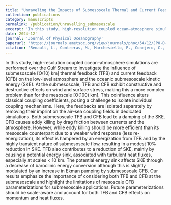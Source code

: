 ```yaml
---
title: "Unraveling the Impacts of Submesoscale Thermal and Current Feedbacks on the Low-Level Winds and Oceanic Submesoscale Currents"
collection: publications
category: manuscripts
permalink: /publication/Unravelling_submesoscale
excerpt: 'In this study, high-resolution coupled ocean–atmosphere simulations are performed over the Gulf Stream to investigate the influence of submesoscale thermal feedback (TFB) and current feedback (CFB) on the low-level atmosphere and the oceanic submesoscale kinetic energy.'
date: 2024-12'
journal: 'Journal of Physical Oceanography'
paperurl: 'https://journals.ametsoc.org/view/journals/phoc/54/12/JPO-D-24-0097.1.xml'
citation: 'Renault, L., Contreras, M., Marchesiello, P., Conejero, C., Uchoa, I., & Wenegrat, J. (2024). Unraveling the Impacts of Submesoscale Thermal and Current Feedbacks on the Low-Level Winds and Oceanic Submesoscale Currents. Journal of Physical Oceanography, 54(12), 2463-2486.'
---
```


In this study, high-resolution coupled ocean–atmosphere simulations are performed over the Gulf Stream to investigate the influence of submesoscale [O(10) km] thermal feedback (TFB) and current feedback (CFB) on the low-level atmosphere and the oceanic submesoscale kinetic energy (SKE). At the submesoscale, TFB and CFB exhibit constructive and destructive effects on wind and surface stress, making this a more complex problem than for the mesoscale [O(100) km]. This coinfluence alters classical coupling coefficients, posing a challenge to isolate individual coupling mechanisms. Here, the feedbacks are isolated separately by removing their imprint on the air–sea coupling fields in dedicated simulations. Both submesoscale TFB and CFB lead to a damping of the SKE. CFB causes eddy killing by drag friction between currents and the atmosphere. However, while eddy killing should be more efficient than its mesoscale counterpart due to a weaker wind response (less re-energization), its effect is hampered by an energization from TFB and by the highly transient nature of submesoscale flow, resulting in a modest 10% reduction in SKE. TFB also contributes to a reduction of SKE, mainly by causing a potential energy sink, associated with turbulent heat fluxes, especially at scales < 10 km. The potential energy sink affects SKE through a decrease of baroclinic energy conversion although this is slightly modulated by an increase in Ekman pumping by submesoscale CFB. Our results emphasize the importance of considering both TFB and CFB at the submesoscale and highlight the limitations of mesoscale CFB parameterizations for submesoscale applications. Future parameterizations should be scale-aware and account for both TFB and CFB effects on momentum and heat fluxes.
